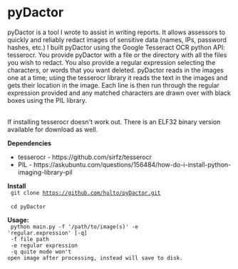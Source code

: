 # pyDactor
pyDactor is a tool I wrote to assist in writing reports.
It allows assessors to quickly and reliably redact images of sensitive data (names, IPs, password hashes, etc.)
I built pyDactor using the Google Tesseract OCR python API: tesserocr.
You provide pyDactor with a file or the directory with all the files you wish to redact.
You also provide a regular expression selecting the characters, or words that you want deleted.
pyDactor reads in the images one at a time; using the tesserocr library it reads the text in the images and gets their location in the image.
Each line is then run through the regular expression provided and any matched characters are drawn over with black boxes using the PIL library.

<br>
If installing tesserocr doesn't work out. There is an ELF32 binary version available for download as well.

<b>Dependencies</b>
<ul>
<li>tesserocr - https://github.com/sirfz/tesserocr</li>
<li>PIL - https://askubuntu.com/questions/156484/how-do-i-install-python-imaging-library-pil</li>
</ul>

<b>Install</b>
<br>
<code>
git clone https://github.com/hulto/pyDactor.git
</code>
<br>
<code>
cd pyDactor
</code>
<br>


<b>Usage:</b>
<br>
<code>
python main.py -f '/path/to/image(s)' -e 'regular.expression' [-q]
</code>
<br>
<code>
-f    file path
</code>
<br>
<code>
-e    regular expression
</code>
<br>
<code>
-q    quite mode won't open image after processing, instead will save to disk.
</code>
